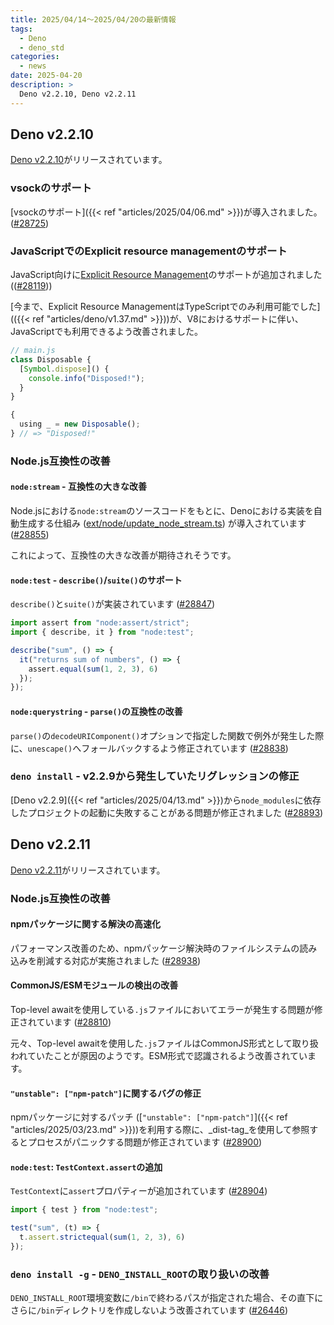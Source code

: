 ```yaml
---
title: 2025/04/14〜2025/04/20の最新情報
tags:
  - Deno
  - deno_std
categories:
  - news
date: 2025-04-20
description: >
  Deno v2.2.10, Deno v2.2.11
---
```


## Deno v2.2.10

[Deno v2.2.10](https://github.com/denoland/deno/releases/tag/v2.2.10)がリリースされています。

### vsockのサポート

[vsockのサポート]({{< ref "articles/2025/04/06.md" >}})が導入されました。 ([#28725](https://github.com/denoland/deno/pull/28725))

### JavaScriptでのExplicit resource managementのサポート

JavaScript向けに[Explicit Resource Management](https://github.com/tc39/proposal-explicit-resource-management)のサポートが追加されました (([#28119](https://github.com/denoland/deno/pull/28119)))

[今まで、Explicit Resource ManagementはTypeScriptでのみ利用可能でした](({{< ref "articles/deno/v1.37.md" >}}))が、V8におけるサポートに伴い、JavaScriptでも利用できるよう改善されました。

```javascript
// main.js
class Disposable {
  [Symbol.dispose]() {
    console.info("Disposed!");
  }
}

{
  using _ = new Disposable();
} // => "Disposed!"
```

### Node.js互換性の改善

#### `node:stream` - 互換性の大きな改善

Node.jsにおける`node:stream`のソースコードをもとに、Denoにおける実装を自動生成する仕組み ([ext/node/update_node_stream.ts](https://github.com/denoland/deno/blob/adc34a6b3b8f6ff593810c0655d0d1a4b7ea3729/ext/node/update_node_stream.ts)) が導入されています ([#28855](https://github.com/denoland/deno/pull/28855))

これによって、互換性の大きな改善が期待されそうです。

#### `node:test` - `describe()`/`suite()`のサポート

`describe()`と`suite()`が実装されています ([#28847](https://github.com/denoland/deno/pull/28847))

```javascript
import assert from "node:assert/strict";
import { describe, it } from "node:test";

describe("sum", () => {
  it("returns sum of numbers", () => {
    assert.equal(sum(1, 2, 3), 6)
  });
});
```

#### `node:querystring` - `parse()`の互換性の改善

`parse()`の`decodeURIComponent()`オプションで指定した関数で例外が発生した際に、`unescape()`へフォールバックするよう修正されています ([#28838](https://github.com/denoland/deno/pull/28838))

### `deno install` - v2.2.9から発生していたリグレッションの修正

[Deno v2.2.9]({{< ref "articles/2025/04/13.md" >}})から`node_modules`に依存したプロジェクトの起動に失敗することがある問題が修正されました ([#28893](https://github.com/denoland/deno/pull/28893))

## Deno v2.2.11

[Deno v2.2.11](https://github.com/denoland/deno/releases/tag/v2.2.11)がリリースされています。

### Node.js互換性の改善

#### npmパッケージに関する解決の高速化

パフォーマンス改善のため、npmパッケージ解決時のファイルシステムの読み込みを削減する対応が実施されました ([#28938](https://github.com/denoland/deno/pull/28938))

#### CommonJS/ESMモジュールの検出の改善

Top-level awaitを使用している`.js`ファイルにおいてエラーが発生する問題が修正されています ([#28810](https://github.com/denoland/deno/pull/28810))

元々、Top-level awaitを使用した`.js`ファイルはCommonJS形式として取り扱われていたことが原因のようです。ESM形式で認識されるよう改善されています。

#### `"unstable": ["npm-patch"]`に関するバグの修正

npmパッケージに対するパッチ ([`"unstable": ["npm-patch"]`]({{< ref "articles/2025/03/23.md" >}}))を利用する際に、_dist-tag_を使用して参照するとプロセスがパニックする問題が修正されています ([#28900](https://github.com/denoland/deno/pull/28900))

#### `node:test`: `TestContext.assert`の追加

`TestContext`に`assert`プロパティーが追加されています ([#28904](https://github.com/denoland/deno/pull/28904))

```javascript
import { test } from "node:test";

test("sum", (t) => {
  t.assert.strictequal(sum(1, 2, 3), 6)
});
```

### `deno install -g` - `DENO_INSTALL_ROOT`の取り扱いの改善

`DENO_INSTALL_ROOT`環境変数に`/bin`で終わるパスが指定された場合、その直下にさらに`/bin`ディレクトリを作成しないよう改善されています ([#26446](https://github.com/denoland/deno/pull/26446))
